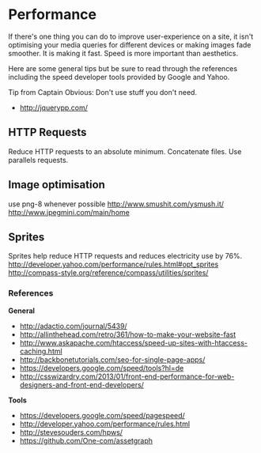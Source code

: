 # Performance
If there's one thing you can do to improve user-experience on a site, it isn't optimising your media queries for different devices or making images fade smoother. It is making it fast. Speed is more important than aesthetics.

Here are some general tips but be sure to read through the references including the speed developer tools provided by Google and Yahoo. 

Tip from Captain Obvious: Don't use stuff you don't need.

- http://jquerypp.com/


## HTTP Requests
Reduce HTTP requests to an absolute minimum. Concatenate files. Use parallels requests.


## Image optimisation
use png-8 whenever possible
http://www.smushit.com/ysmush.it/
http://www.jpegmini.com/main/home


## Sprites
Sprites help reduce HTTP requests and reduces electricity use by 76%.
http://developer.yahoo.com/performance/rules.html#opt_sprites
http://compass-style.org/reference/compass/utilities/sprites/


### References

**General**
- http://adactio.com/journal/5439/
- http://allinthehead.com/retro/361/how-to-make-your-website-fast
- http://www.askapache.com/htaccess/speed-up-sites-with-htaccess-caching.html
- http://backbonetutorials.com/seo-for-single-page-apps/
- https://developers.google.com/speed/tools?hl=de
- http://csswizardry.com/2013/01/front-end-performance-for-web-designers-and-front-end-developers/

**Tools**
- https://developers.google.com/speed/pagespeed/
- http://developer.yahoo.com/performance/rules.html
- http://stevesouders.com/hpws/
- https://github.com/One-com/assetgraph